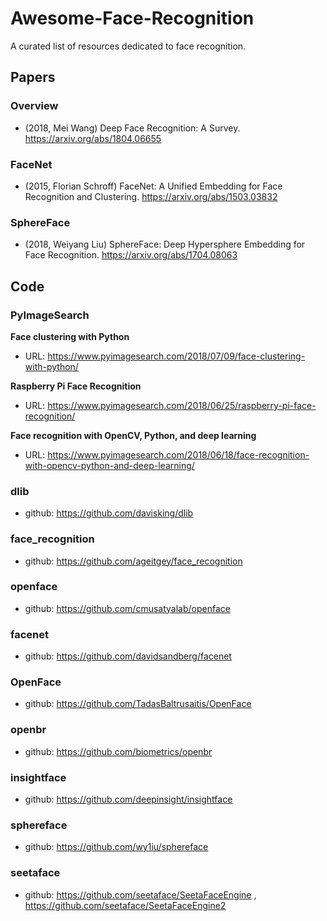 # Awesome-Face-Recognition
A curated list of resources dedicated to face recognition.

## Papers

### Overview
- (2018, Mei Wang) Deep Face Recognition: A Survey.  <https://arxiv.org/abs/1804.06655> 

### FaceNet
- (2015, Florian Schroff) FaceNet: A Unified Embedding for Face Recognition and Clustering.  <https://arxiv.org/abs/1503.03832>

### SphereFace
- (2018, Weiyang Liu) SphereFace: Deep Hypersphere Embedding for Face Recognition.  <https://arxiv.org/abs/1704.08063>

## Code

### PyImageSearch
**Face clustering with Python**
- URL: <https://www.pyimagesearch.com/2018/07/09/face-clustering-with-python/>

**Raspberry Pi Face Recognition**
- URL: <https://www.pyimagesearch.com/2018/06/25/raspberry-pi-face-recognition/>

**Face recognition with OpenCV, Python, and deep learning**
- URL: <https://www.pyimagesearch.com/2018/06/18/face-recognition-with-opencv-python-and-deep-learning/>

### dlib
- github: <https://github.com/davisking/dlib>

### face_recognition
- github: <https://github.com/ageitgey/face_recognition>

### openface
- github: <https://github.com/cmusatyalab/openface>

### facenet
- github: <https://github.com/davidsandberg/facenet>

### OpenFace
- github: <https://github.com/TadasBaltrusaitis/OpenFace>

### openbr
- github: <https://github.com/biometrics/openbr>

### insightface
- github: <https://github.com/deepinsight/insightface>

### sphereface
- github: <https://github.com/wy1iu/sphereface>

### seetaface
- github: <https://github.com/seetaface/SeetaFaceEngine> , <https://github.com/seetaface/SeetaFaceEngine2>

